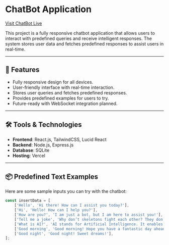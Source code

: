 # ChatBot Application

[Visit ChatBot Live](https://chatbot-eta-azure.vercel.app/)

This project is a fully responsive chatbot application that allows users to interact with predefined queries and receive intelligent responses. The system stores user data and fetches predefined responses to assist users in real-time.

---

## 🚀 Features

- Fully responsive design for all devices.
- User-friendly interface with real-time interaction.
- Stores user queries and fetches predefined responses.
- Provides predefined examples for users to try.
- Future-ready with WebSocket integration planned.

---

## 🛠️ Tools & Technologies

- **Frontend**: React.js, TailwindCSS, Lucid React
- **Backend**: Node.js, Express.js
- **Database**: SQLite
- **Hosting**: Vercel

---

## 📦 Predefined Text Examples

Here are some sample inputs you can try with the chatbot:

```javascript
const insertData = [
    ['Hello', 'Hi there! How can I assist you today?'],
    ['Hi', 'Hello! How can I help you?'],
    ['How are you?', 'I am just a bot, but I am here to assist you!'],
    ['Tell me a joke', 'Why don’t skeletons fight each other? They don’t have the guts!'],
    ['What is AI?', 'AI stands for Artificial Intelligence. It enables machines to think and learn like humans.'],
    ['Good morning', 'Good morning! Hope you have a fantastic day ahead!'],
    ['Good night', 'Good night! Sweet dreams!'],
];
